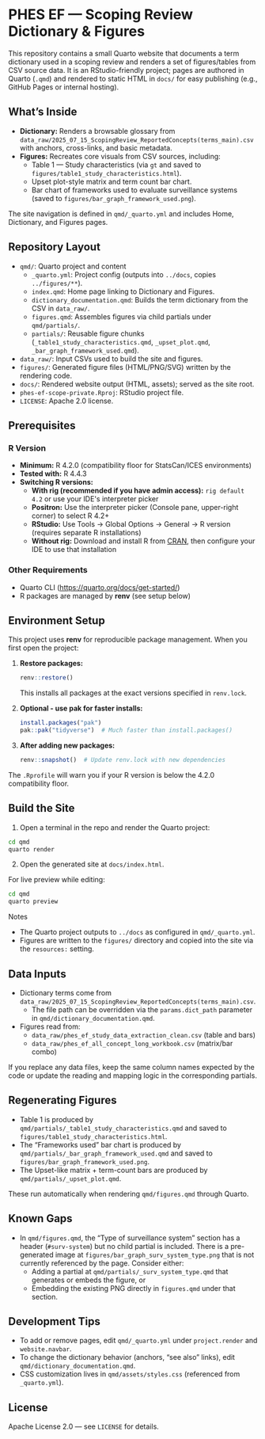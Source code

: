 # PHES EF — Scoping Review Dictionary & Figures

This repository contains a small Quarto website that documents a term dictionary used in a scoping review and renders a set of figures/tables from CSV source data. It is an RStudio-friendly project; pages are authored in Quarto (`.qmd`) and rendered to static HTML in `docs/` for easy publishing (e.g., GitHub Pages or internal hosting).

## What’s Inside
- **Dictionary:** Renders a browsable glossary from `data_raw/2025_07_15_ScopingReview_ReportedConcepts(terms_main).csv` with anchors, cross-links, and basic metadata.
- **Figures:** Recreates core visuals from CSV sources, including:
  - Table 1 — Study characteristics (via `gt` and saved to `figures/table1_study_characteristics.html`).
  - Upset plot-style matrix and term count bar chart.
  - Bar chart of frameworks used to evaluate surveillance systems (saved to `figures/bar_graph_framework_used.png`).

The site navigation is defined in `qmd/_quarto.yml` and includes Home, Dictionary, and Figures pages.

## Repository Layout
- `qmd/`: Quarto project and content
  - `_quarto.yml`: Project config (outputs into `../docs`, copies `../figures/**`).
  - `index.qmd`: Home page linking to Dictionary and Figures.
  - `dictionary_documentation.qmd`: Builds the term dictionary from the CSV in `data_raw/`.
  - `figures.qmd`: Assembles figures via child partials under `qmd/partials/`.
  - `partials/`: Reusable figure chunks (`_table1_study_characteristics.qmd`, `_upset_plot.qmd`, `_bar_graph_framework_used.qmd`).
- `data_raw/`: Input CSVs used to build the site and figures.
- `figures/`: Generated figure files (HTML/PNG/SVG) written by the rendering code.
- `docs/`: Rendered website output (HTML, assets); served as the site root.
- `phes-ef-scope-private.Rproj`: RStudio project file.
- `LICENSE`: Apache 2.0 license.

## Prerequisites

### R Version
- **Minimum:** R 4.2.0 (compatibility floor for StatsCan/ICES environments)
- **Tested with:** R 4.4.3
- **Switching R versions:**
  - **With rig (recommended if you have admin access):** `rig default 4.2` or use your IDE's interpreter picker
  - **Positron:** Use the interpreter picker (Console pane, upper-right corner) to select R 4.2+
  - **RStudio:** Use Tools → Global Options → General → R version (requires separate R installations)
  - **Without rig:** Download and install R from [CRAN](https://cran.r-project.org/), then configure your IDE to use that installation

### Other Requirements
- Quarto CLI (https://quarto.org/docs/get-started/)
- R packages are managed by **renv** (see setup below)

## Environment Setup

This project uses **renv** for reproducible package management. When you first open the project:

1. **Restore packages:**
   ```r
   renv::restore()
   ```
   This installs all packages at the exact versions specified in `renv.lock`.

2. **Optional - use pak for faster installs:**
   ```r
   install.packages("pak")
   pak::pak("tidyverse")  # Much faster than install.packages()
   ```

3. **After adding new packages:**
   ```r
   renv::snapshot()  # Update renv.lock with new dependencies
   ```

The `.Rprofile` will warn you if your R version is below the 4.2.0 compatibility floor.

## Build the Site
1) Open a terminal in the repo and render the Quarto project:

```bash
cd qmd
quarto render
```

2) Open the generated site at `docs/index.html`.

For live preview while editing:

```bash
cd qmd
quarto preview
```

Notes
- The Quarto project outputs to `../docs` as configured in `qmd/_quarto.yml`.
- Figures are written to the `figures/` directory and copied into the site via the `resources:` setting.

## Data Inputs
- Dictionary terms come from `data_raw/2025_07_15_ScopingReview_ReportedConcepts(terms_main).csv`.
  - The file path can be overridden via the `params.dict_path` parameter in `qmd/dictionary_documentation.qmd`.
- Figures read from:
  - `data_raw/phes_ef_study_data_extraction_clean.csv` (table and bars)
  - `data_raw/phes_ef_all_concept_long_workbook.csv` (matrix/bar combo)

If you replace any data files, keep the same column names expected by the code or update the reading and mapping logic in the corresponding partials.

## Regenerating Figures
- Table 1 is produced by `qmd/partials/_table1_study_characteristics.qmd` and saved to `figures/table1_study_characteristics.html`.
- The “Frameworks used” bar chart is produced by `qmd/partials/_bar_graph_framework_used.qmd` and saved to `figures/bar_graph_framework_used.png`.
- The Upset-like matrix + term-count bars are produced by `qmd/partials/_upset_plot.qmd`.

These run automatically when rendering `qmd/figures.qmd` through Quarto.

## Known Gaps
- In `qmd/figures.qmd`, the “Type of surveillance system” section has a header (`#surv-system`) but no child partial is included. There is a pre-generated image at `figures/bar_graph_surv_system_type.png` that is not currently referenced by the page. Consider either:
  - Adding a partial at `qmd/partials/_surv_system_type.qmd` that generates or embeds the figure, or
  - Embedding the existing PNG directly in `figures.qmd` under that section.

## Development Tips
- To add or remove pages, edit `qmd/_quarto.yml` under `project.render` and `website.navbar`.
- To change the dictionary behavior (anchors, “see also” links), edit `qmd/dictionary_documentation.qmd`.
- CSS customization lives in `qmd/assets/styles.css` (referenced from `_quarto.yml`).

## License
Apache License 2.0 — see `LICENSE` for details.
